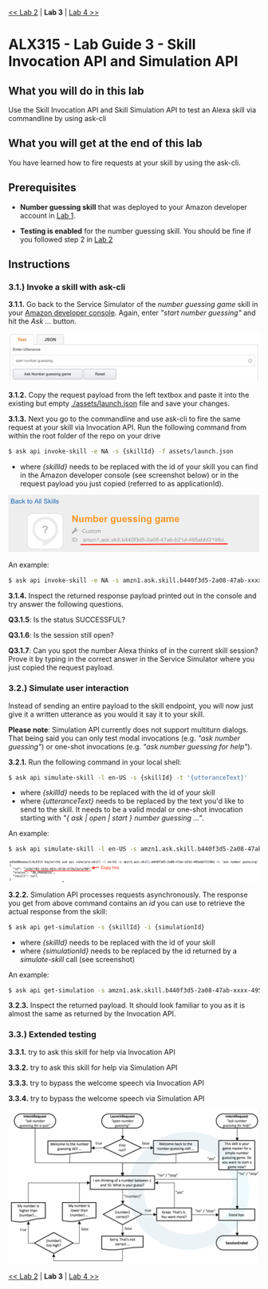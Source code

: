 [<< Lab 2](lab02.md) | **Lab 3** | [Lab 4 >>](lab04.md)

# ALX315 - Lab Guide 3 - Skill Invocation API and Simulation API

## **What you will do in this lab**
Use the Skill Invocation API and Skill Simulation API to test an Alexa skill via commandline by using ask-cli 

## **What you will get at the end of this lab**
You have learned how to fire requests at your skill by using the ask-cli.

## **Prerequisites**

- **Number guessing skill** that was deployed to your Amazon developer account in [Lab 1](lab01.md).

- **Testing is enabled** for the number guessing skill. You should be fine if you followed step 2 in [Lab 2](lab02.md)

## **Instructions**

### **3.1.) Invoke a skill with ask-cli** 

**3.1.1.** Go back to the Service Simulator of the _number guessing game_ skill in your [Amazon developer console](https://developer.amazon.com/). Again, enter _"start number guessing"_ and hit the _Ask ..._ button. 

![](img/lab02-screen01.png)

**3.1.2.** Copy the request payload from the left textbox and paste it into the existing but empty [./assets/launch.json](../assets/launch.json) file and save your changes. 

**3.1.3.** Next you go to the commandline and use ask-cli to fire the same request at your skill via Invocation API. Run the following command from within the root folder of the repo on your drive

```bash
$ ask api invoke-skill -e NA -s {skillId} -f assets/launch.json
```
- where _{skillId}_ needs to be replaced with the id of your skill you can find in the Amazon developer console (see screenshot below) or in the request payload you just copied (referred to as applicationId). 

![](img/lab03-screen01.png)

An example:
```bash
$ ask api invoke-skill -e NA -s amzn1.ask.skill.b440f3d5-2a08-47ab-xxxx-495abbfxxxxd -f assets/launch.json
```

**3.1.4.** Inspect the returned response payload printed out in the console and try answer the following questions. 

__Q3.1.5__: Is the status SUCCESSFUL?

__Q3.1.6__: Is the session still open? 

__Q3.1.7__: Can you spot the number Alexa thinks of in the current skill session? Prove it by typing in the correct answer in the Service Simulator where you just copied the request payload.

### **3.2.) Simulate user interaction** 

Instead of sending an entire payload to the skill endpoint, you will now just give it a written utterance as you would it say it to your skill. 

__Please note__: Simulation API currently does not support multiturn dialogs. That being said you can only test modal invocations (e.g. _"ask number guessing"_) or one-shot invocations (e.g. _"ask number guessing for help"_).

**3.2.1.** Run the following command in your local shell:

```bash
$ ask api simulate-skill -l en-US -s {skillId} -t '{utteranceText}'
```
- where _{skillId}_ needs to be replaced with the id of your skill
- where _{utteranceText}_ needs to be replaced by the text you'd like to send to the skill. It needs to be a valid modal or one-shot invocation starting with _"{ ask | open | start } number guessing ..."_. 

An example:
```bash
$ ask api simulate-skill -l en-US -s amzn1.ask.skill.b440f3d5-2a08-47ab-xxxx-495abbfxxxxd -t 'start number guessing'
```

![](img/lab03-screen02.png)

**3.2.2.** Simulation API processes requests asynchronously. The response you get from above command contains an _id_ you can use to retrieve the actual response from the skill:

```bash
$ ask api get-simulation -s {skillId} -i {simulationId}
```
- where _{skillId}_ needs to be replaced with the id of your skill 
- where _{simulationId}_ needs to be replaced by the id returned by a _simulate-skill_ call (see screenshot)

An example:
```bash
$ ask api get-simulation -s amzn1.ask.skill.b440f3d5-2a08-47ab-xxxx-495abbfxxxxd -i d41b28a2-61f8-4fc3-a366-da49029cxxxx
```

**3.2.3.** Inspect the returned payload. It should look familiar to you as it is almost the same as  returned by the Invocation API.

### **3.3.) Extended testing**

**3.3.1.** try to ask this skill for help via Invocation API 

**3.3.2.** try to ask this skill for help via Simulation API 

**3.3.3.** try to bypass the welcome speech via Invocation API

**3.3.4.** try to bypass the welcome speech via Simulation API

![](../assets/vui.png)

[<< Lab 2](lab02.md) | **Lab 3** | [Lab 4 >>](lab04.md)